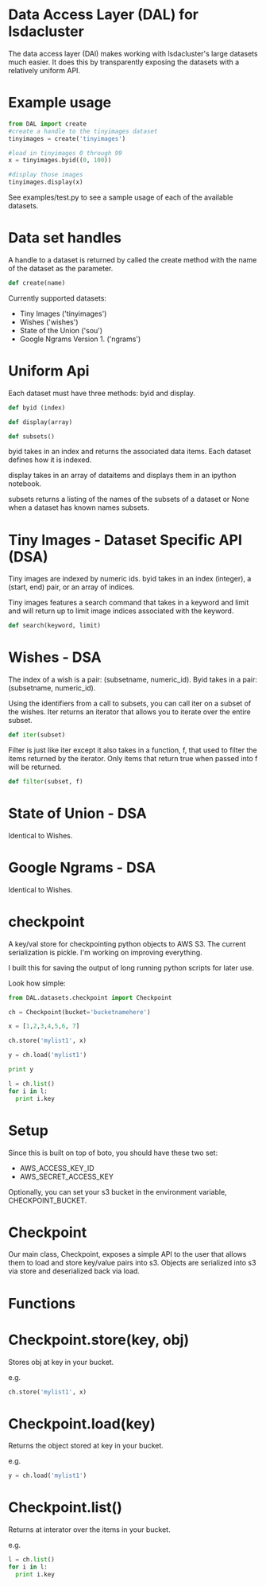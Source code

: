 Data Access Layer (DAL) for lsdacluster
=======================================

The data access layer (DAl) makes working with lsdacluster's large datasets much easier.  It does this by transparently exposing the datasets with a relatively uniform API.

Example usage
=============

```python
from DAL import create
#create a handle to the tinyimages dataset
tinyimages = create('tinyimages')

#load in tinyimages 0 through 99
x = tinyimages.byid((0, 100))

#display those images
tinyimages.display(x)
```

See examples/test.py to see a sample usage of each of the available datasets.

Data set handles
================

A handle to a dataset is returned by called the create method with the name of the dataset as the parameter.

```python
def create(name)
```

Currently supported datasets:

* Tiny Images ('tinyimages')
* Wishes ('wishes')
* State of the Union ('sou')
* Google Ngrams Version 1. ('ngrams')

Uniform Api
===========

Each dataset must have three methods: byid and display.

```python
def byid (index)

def display(array)

def subsets()
```

byid takes in an index and returns the associated data items.  Each dataset defines how it is indexed. 

display takes in an array of dataitems and displays them in an ipython notebook.

subsets returns a listing of the names of the subsets of a dataset or None when a dataset has known names subsets.

Tiny Images - Dataset Specific API (DSA)
========================================

Tiny images are indexed by numeric ids.  byid takes in an index (integer), a (start, end) pair, or an array of indices.

Tiny images features a search command that takes in a keyword and limit and will return up to limit image indices associated with the keyword.

```python
def search(keyword, limit)
```

Wishes - DSA
============

The index of a wish is a pair: (subsetname, numeric_id).  Byid takes in a pair: (subsetname, numeric_id).  

Using the identifiers from a call to subsets, you can call iter on a subset of the wishes.  Iter returns an iterator that allows you to iterate over the entire subset.

```python
def iter(subset)
```

Filter is just like iter except it also takes in a function, f, that used to filter the items returned by the iterator.  Only items that return true when passed into f will be returned.

```python
def filter(subset, f)
```

State of Union - DSA
====================

Identical to Wishes.

Google Ngrams - DSA
===================

Identical to Wishes.


checkpoint
==========

A key/val store for checkpointing python objects to AWS S3.  The current serialization is pickle.  I'm working on improving everything.

I built this for saving the output of long running python scripts for later use. 

Look how simple:

```python
from DAL.datasets.checkpoint import Checkpoint

ch = Checkpoint(bucket='bucketnamehere')

x = [1,2,3,4,5,6, 7]

ch.store('mylist1', x)

y = ch.load('mylist1')

print y

l = ch.list()
for i in l:
  print i.key

```

Setup
=====

Since this is built on top of boto, you should have these two set:
* AWS_ACCESS_KEY_ID 
* AWS_SECRET_ACCESS_KEY 
 
Optionally, you can set your s3 bucket in the environment variable, CHECKPOINT_BUCKET. 

Checkpoint
==========

Our main class, Checkpoint, exposes a simple API to the user that allows them to load and store key/value pairs into s3.  Objects are serialized into s3 via store and deserialized back via load.

Functions
=========

Checkpoint.store(key, obj)
==========================

Stores obj at key in your bucket.  

e.g.

```python
ch.store('mylist1', x)
```

Checkpoint.load(key)
====================

Returns the object stored at key in your bucket.

e.g.
```python
y = ch.load('mylist1')
```

Checkpoint.list()
=================

Returns at interator over the items in your bucket.

e.g.
```python
l = ch.list()
for i in l:
  print i.key
```
